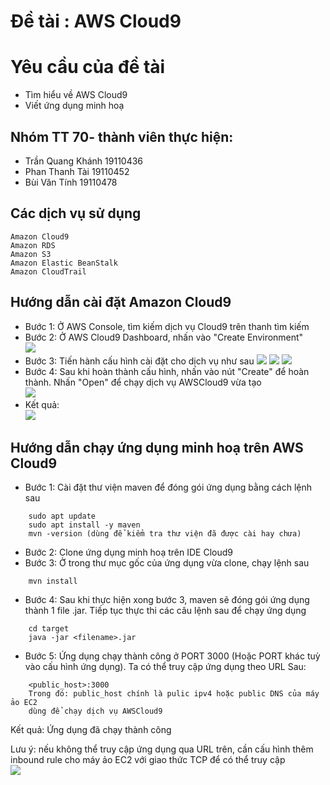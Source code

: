 # Đề tài : AWS Cloud9

# Yêu cầu của đề tài
- Tìm hiểu về AWS Cloud9
- Viết ứng dụng minh hoạ

## Nhóm TT 70- thành viên thực hiện:
- Trần Quang Khánh 19110436
- Phan Thanh Tài 19110452
- Bùi Văn Tính 19110478
## Các dịch vụ sử dụng
```
Amazon Cloud9
Amazon RDS
Amazon S3
Amazon Elastic BeanStalk
Amazon CloudTrail
```
## Hướng dẫn cài đặt Amazon Cloud9 
- Bước 1: Ở AWS Console, tìm kiếm dịch vụ Cloud9 trên thanh tìm kiếm
- Bước 2: Ở AWS Cloud9 Dashboard, nhấn vào "Create Environment" <br/> 
![](https://cdn.discordapp.com/attachments/1047372401803001856/1047372415753277481/image.png)
- Bước 3: Tiến hành cấu hình cài đặt cho dịch vụ như sau
![](https://cdn.discordapp.com/attachments/1047372401803001856/1047372721979412550/image.png)
![](https://cdn.discordapp.com/attachments/1047372401803001856/1047372722298171402/image.png)
![](https://cdn.discordapp.com/attachments/1047372401803001856/1047372722612731934/image.png)
- Bước 4: Sau khi hoàn thành cấu hình, nhấn vào nút "Create" để hoàn thành. Nhấn "Open" để chạy dịch vụ AWSCloud9 vừa tạo  <br/>
  ![](https://cdn.discordapp.com/attachments/1047372401803001856/1047373073151696968/image.png)
- Kết quả:   <br/>
![](https://cdn.discordapp.com/attachments/1047372401803001856/1047373633376493588/image.png)
## Hướng dẫn chạy ứng dụng minh hoạ trên AWS Cloud9
- Bước 1: Cài đặt thư viện maven để đóng gói ứng dụng bằng cách lệnh sau
```
    sudo apt update
    sudo apt install -y maven
    mvn -version (dùng để kiểm tra thư viện đã được cài hay chưa)
```
- Bước 2: Clone ứng dụng minh hoạ trên IDE Cloud9
- Bước 3: Ở trong thư mục gốc của ứng dụng vừa clone, chạy lệnh sau
```
    mvn install
```
- Bước 4: Sau khi thực hiện xong bước 3, maven sẽ đóng gói ứng dụng thành 1 file .jar. Tiếp tục thực thi các câu lệnh sau để chạy ứng dụng
```
    cd target
    java -jar <filename>.jar
```
- Bước 5: Ứng dụng chạy thành công ở PORT 3000 (Hoặc PORT khác tuỳ vào cấu hình ứng dụng). Ta có thể truy cập ứng dụng theo URL Sau:
```
    <public_host>:3000
    Trong đó: public_host chính là pulic ipv4 hoặc public DNS của máy ảo EC2 
    dùng để chạy dịch vụ AWSCloud9
```
Kết quả: Ứng dụng đã chạy thành công   <br/>

Lưu ý: nếu không thể truy cập ứng dụng qua URL trên, cần cấu hình thêm inbound rule cho máy ảo EC2 với giao thức TCP để có thể truy cập
<br/>
![](https://cdn.discordapp.com/attachments/1047372401803001856/1047374686738186290/image.png)
